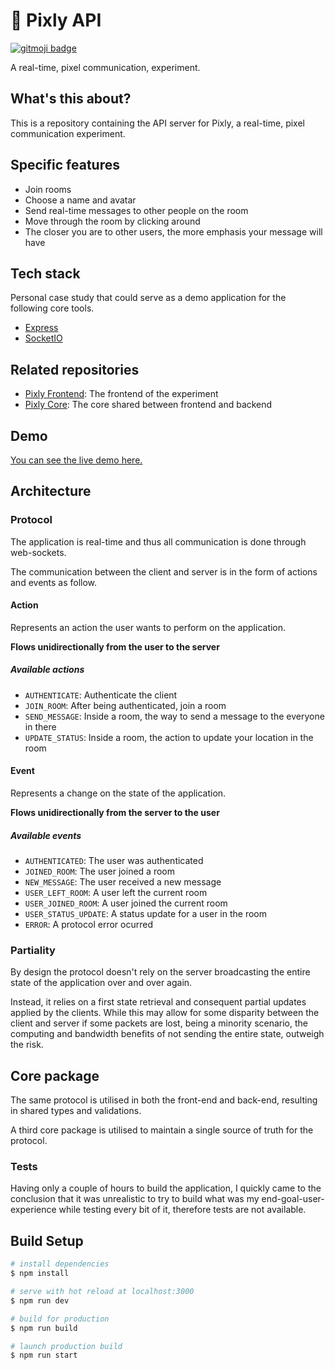 # 👾 Pixly API

[![gitmoji badge](https://img.shields.io/badge/gitmoji-%20😜%20😍-FFDD67.svg?style=flat-square)](https://github.com/carloscuesta/gitmoji)

A real-time, pixel communication, experiment.

## What's this about?

This is a repository containing the API server for Pixly, a real-time, pixel communication experiment.

## Specific features

- Join rooms
- Choose a name and avatar
- Send real-time messages to other people on the room
- Move through the room by clicking around
- The closer you are to other users, the more emphasis your message will have

## Tech stack

Personal case study that could serve as a demo application for the following core tools.

- [Express](https://expressjs.com/)
- [SocketIO](https://socket.io/)

## Related repositories

- [Pixly Frontend](https://expressjs.com/): The frontend of the experiment
- [Pixly Core](https://socket.io/): The core shared between frontend and backend

## Demo

[You can see the live demo here.](https://pixly.ws)

## Architecture

### Protocol

The application is real-time and thus all communication is done through web-sockets.

The communication between the client and server is in the form of actions and events as follow.

#### Action

Represents an action the user wants to perform on the application.

**Flows unidirectionally from the user to the server**

##### Available actions

- `AUTHENTICATE`: Authenticate the client
- `JOIN_ROOM`: After being authenticated, join a room
- `SEND_MESSAGE`: Inside a room, the way to send a message to the everyone in there
- `UPDATE_STATUS`: Inside a room, the action to update your location in the room

#### Event

Represents a change on the state of the application.

**Flows unidirectionally from the server to the user**

##### Available events

- `AUTHENTICATED`: The user was authenticated
- `JOINED_ROOM`: The user joined a room
- `NEW_MESSAGE`: The user received a new message
- `USER_LEFT_ROOM`: A user left the current room
- `USER_JOINED_ROOM`: A user joined the current room
- `USER_STATUS_UPDATE`: A status update for a user in the room
- `ERROR`: A protocol error ocurred

### Partiality

By design the protocol doesn't rely on the server broadcasting the entire state of the application over and over again.

Instead, it relies on a first state retrieval and consequent partial updates applied by the clients. While this may allow for some disparity between the client and server if some packets are lost, being a minority scenario, the computing and bandwidth benefits of not sending the entire state, outweigh the risk.

## Core package

The same protocol is utilised in both the front-end and back-end, resulting in shared types and validations.

A third core package is utilised to maintain a single source of truth for the protocol.

### Tests

Having only a couple of hours to build the application, I quickly came to the conclusion that it was unrealistic to try to build what was my end-goal-user-experience while testing every bit of it, therefore tests are not available.

## Build Setup

```bash
# install dependencies
$ npm install

# serve with hot reload at localhost:3000
$ npm run dev

# build for production
$ npm run build

# launch production build
$ npm run start
```
